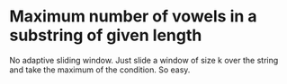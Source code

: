 # Maximum number of vowels in a substring of given length

No adaptive sliding window. Just slide a window of size k over the string and take the maximum of the condition. So easy.
